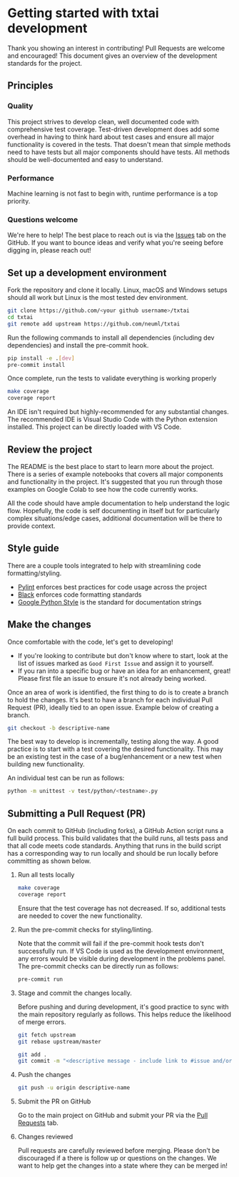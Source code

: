 # Getting started with txtai development

Thank you showing an interest in contributing! Pull Requests are welcome and encouraged! This document gives an overview of the development standards for the project.

## Principles

### Quality

This project strives to develop clean, well documented code with comprehensive test coverage. Test-driven development does add some overhead in having to think hard about test cases and ensure all major functionality is covered in the tests. That doesn't mean that simple methods need to have tests but all major components should have tests. All methods should be well-documented and easy to understand.

### Performance

Machine learning is not fast to begin with, runtime performance is a top priority. 

### Questions welcome

We're here to help! The best place to reach out is via the [Issues](https://github.com/neuml/txtai/issues) tab on the GitHub. If you want to bounce ideas and verify what you're seeing before digging in, please reach out!

## Set up a development environment

Fork the repository and clone it locally. Linux, macOS and Windows setups should all work but Linux is the most tested dev environment.

```bash
git clone https://github.com/<your github username>/txtai
cd txtai
git remote add upstream https://github.com/neuml/txtai
```

Run the following commands to install all dependencies (including dev dependencies) and install the pre-commit hook. 

```bash
pip install -e .[dev]
pre-commit install
```

Once complete, run the tests to validate everything is working properly

```bash
make coverage
coverage report
```

An IDE isn't required but highly-recommended for any substantial changes. The recommended IDE is Visual Studio Code with the Python extension installed. This project can be directly loaded with VS Code.

## Review the project

The README is the best place to start to learn more about the project. There is a series of example notebooks that covers all major components and functionality in the project. It's suggested that you run through those examples on Google Colab to see how the code currently works.

All the code should have ample documentation to help understand the logic flow. Hopefully, the code is self documenting in itself but for particularly complex situations/edge cases, additional documentation will be there to provide context.

## Style guide

There are a couple tools integrated to help with streamlining code formatting/styling.

- [Pylint](https://github.com/PyCQA/pylint) enforces best practices for code usage across the project
- [Black](https://github.com/psf/black) enforces code formatting standards
- [Google Python Style](https://google.github.io/styleguide/pyguide.html#38-comments-and-docstrings) is the standard for documentation strings

## Make the changes

Once comfortable with the code, let's get to developing!

- If you're looking to contribute but don't know where to start, look at the list of issues marked as `Good First Issue` and assign it to yourself.
- If you ran into a specific bug or have an idea for an enhancement, great! Please first file an issue to ensure it's not already being worked.

Once an area of work is identified, the first thing to do is to create a branch to hold the changes. It's best to have a branch for each individual Pull Request (PR), ideally tied to an open issue. Example below of creating a branch.

```bash
git checkout -b descriptive-name
```

The best way to develop is incrementally, testing along the way. A good practice is to start with a test covering the desired functionality. This may be an existing test in the case of a bug/enhancement or a new test when building new functionality. 

An individual test can be run as follows:

```bash
python -m unittest -v test/python/<testname>.py
```
## Submitting a Pull Request (PR)

On each commit to GitHub (including forks), a GitHub Action script runs a full build process. This build validates that the build runs, all tests pass and that all code meets code standards. Anything that runs in the build script has a corresponding way to run locally and should be run locally before committing as shown below.

1. Run all tests locally

    ```bash
    make coverage
    coverage report
    ```

    Ensure that the test coverage has not decreased. If so, additional tests are needed to cover the new functionality.

2. Run the pre-commit checks for styling/linting.

    Note that the commit will fail if the pre-commit hook tests don't successfully run. If VS Code is used as the development environment, any errors would be visible during development in the problems panel. The pre-commit checks can be directly run as follows:

    ```bash
    pre-commit run
    ```

3. Stage and commit the changes locally.

    Before pushing and during development, it's good practice to sync with the main repository regularly as follows. This helps reduce the likelihood of merge errors. 

    ```bash
    git fetch upstream
    git rebase upstream/master
    ```

    ```bash
    git add . 
    git commit -m "<descriptive message - include link to #issue and/or #pr>"
    ```

4. Push the changes

    ```bash
    git push -u origin descriptive-name
    ```

5. Submit the PR on GitHub

    Go to the main project on GitHub and submit your PR via the [Pull Requests](https://github.com/neuml/txtai/pulls) tab.

6. Changes reviewed

    Pull requests are carefully reviewed before merging. Please don't be discouraged if a there is follow up or questions on the changes. We want to help get the changes into a state where they can be merged in!
